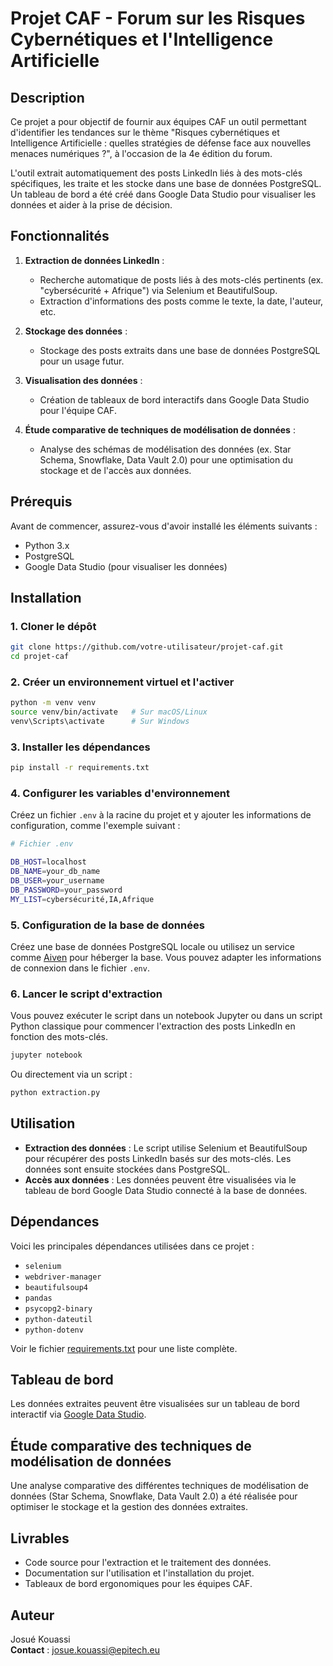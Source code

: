 
# **Projet CAF - Forum sur les Risques Cybernétiques et l'Intelligence Artificielle**

## **Description**

Ce projet a pour objectif de fournir aux équipes CAF un outil permettant d'identifier les tendances sur le thème "Risques cybernétiques et Intelligence Artificielle : quelles stratégies de défense face aux nouvelles menaces numériques ?", à l'occasion de la 4e édition du forum.

L'outil extrait automatiquement des posts LinkedIn liés à des mots-clés spécifiques, les traite et les stocke dans une base de données PostgreSQL. Un tableau de bord a été créé dans Google Data Studio pour visualiser les données et aider à la prise de décision.

## **Fonctionnalités**

1. **Extraction de données LinkedIn** :
   - Recherche automatique de posts liés à des mots-clés pertinents (ex. "cybersécurité + Afrique") via Selenium et BeautifulSoup.
   - Extraction d'informations des posts comme le texte, la date, l'auteur, etc.

2. **Stockage des données** :
   - Stockage des posts extraits dans une base de données PostgreSQL pour un usage futur.

3. **Visualisation des données** :
   - Création de tableaux de bord interactifs dans Google Data Studio pour l'équipe CAF.

4. **Étude comparative de techniques de modélisation de données** :
   - Analyse des schémas de modélisation des données (ex. Star Schema, Snowflake, Data Vault 2.0) pour une optimisation du stockage et de l'accès aux données.

## **Prérequis**

Avant de commencer, assurez-vous d'avoir installé les éléments suivants :

- Python 3.x
- PostgreSQL
- Google Data Studio (pour visualiser les données)

## **Installation**

### 1. Cloner le dépôt

```bash
git clone https://github.com/votre-utilisateur/projet-caf.git
cd projet-caf
```

### 2. Créer un environnement virtuel et l'activer

```bash
python -m venv venv
source venv/bin/activate   # Sur macOS/Linux
venv\Scripts\activate      # Sur Windows
```

### 3. Installer les dépendances

```bash
pip install -r requirements.txt
```

### 4. Configurer les variables d'environnement

Créez un fichier `.env` à la racine du projet et y ajouter les informations de configuration, comme l'exemple suivant :

```bash
# Fichier .env

DB_HOST=localhost
DB_NAME=your_db_name
DB_USER=your_username
DB_PASSWORD=your_password
MY_LIST=cybersécurité,IA,Afrique
```

### 5. Configuration de la base de données

Créez une base de données PostgreSQL locale ou utilisez un service comme [Aiven](https://aiven.io/) pour héberger la base. Vous pouvez adapter les informations de connexion dans le fichier `.env`.

### 6. Lancer le script d'extraction

Vous pouvez exécuter le script dans un notebook Jupyter ou dans un script Python classique pour commencer l'extraction des posts LinkedIn en fonction des mots-clés.

```bash
jupyter notebook
```

Ou directement via un script :

```bash
python extraction.py
```

## **Utilisation**

- **Extraction des données** : Le script utilise Selenium et BeautifulSoup pour récupérer des posts LinkedIn basés sur des mots-clés. Les données sont ensuite stockées dans PostgreSQL.
- **Accès aux données** : Les données peuvent être visualisées via le tableau de bord Google Data Studio connecté à la base de données.

## **Dépendances**

Voici les principales dépendances utilisées dans ce projet :

- `selenium`
- `webdriver-manager`
- `beautifulsoup4`
- `pandas`
- `psycopg2-binary`
- `python-dateutil`
- `python-dotenv`

Voir le fichier [requirements.txt](requirements.txt) pour une liste complète.

## **Tableau de bord**

Les données extraites peuvent être visualisées sur un tableau de bord interactif via [Google Data Studio](https://datastudio.google.com/).

## **Étude comparative des techniques de modélisation de données**

Une analyse comparative des différentes techniques de modélisation de données (Star Schema, Snowflake, Data Vault 2.0) a été réalisée pour optimiser le stockage et la gestion des données extraites.

## **Livrables**

- Code source pour l'extraction et le traitement des données.
- Documentation sur l'utilisation et l'installation du projet.
- Tableaux de bord ergonomiques pour les équipes CAF.

## **Auteur**

Josué Kouassi  
**Contact** : josue.kouassi@epitech.eu
